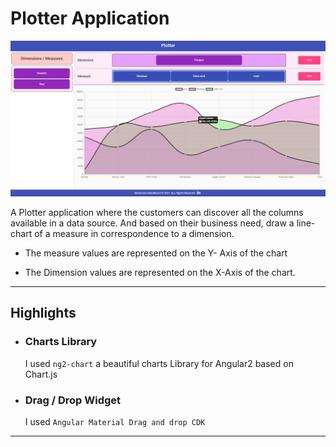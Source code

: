 # Plotter Application

![Plotter](src/assets/plotter-img.png)

A Plotter application where the customers can discover all the columns available in a data source. And based on their business need, draw a line-chart of a measure in correspondence to a dimension. 

* The measure values are represented on the Y-
Axis of the chart

* The Dimension values are represented on the X-Axis of the chart.

<hr>

## Highlights

- ### Charts Library
    I used ``` ng2-chart ``` a beautiful charts Library for Angular2 based on Chart.js

- ### Drag / Drop Widget
    I used ``` Angular Material Drag and drop CDK ``` 

<hr>
